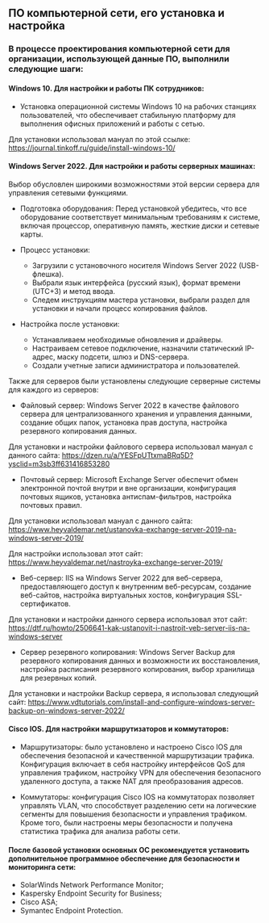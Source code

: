 ## ПО компьютерной сети, его установка и настройка

### В процессе проектирования компьютерной сети для организации, использующей данные ПО, выполнили следующие шаги:

#### Windows 10. Для настройки и работы ПК сотрудников:
- Установка операционной системы Windows 10 на рабочих станциях пользователей, что обеспечивает стабильную платформу для выполнения офисных приложений и работы с сетью.

Для установки использовал мануал по этой ссылке: https://journal.tinkoff.ru/guide/install-windows-10/


#### Windows Server 2022. Для настройки и работы серверных машинах:
Выбор обусловлен широкими возможностями этой версии сервера для управления сетевыми функциями.

- Подготовка оборудования: Перед установкой убедитесь, что все оборудование соответствует минимальным требованиям к системе, включая процессор, оперативную память, жесткие диски и сетевые карты.

-  Процесс установки:
    - Загрузили с установочного носителя Windows Server 2022 (USB-флешка).
    - Выбрали язык интерфейса (русский язык), формат времени (UTC+3) и метод ввода.
    - Следем инструкциям мастера установки, выбрали раздел для установки и начали процесс копирования файлов.

 - Настройка после установки:
    - Устанавливаем необходимые обновления и драйверы.
    - Настраиваем сетевое подключение, назначили статический IP-адрес, маску подсети, шлюз и DNS-сервера.
    - Создали учетные записи администратора и пользователей.
  
Также для серверов были установлены следующие серверные системы для каждого из серверов:
  - Файловый сервер: Windows Server 2022 в качестве файлового сервера для централизованного хранения и управления данными, создание общих папок, установка прав доступа, настройка резервного копирования данных.

Для установки и настройки файлового сервера использовал мануал с данного сайта: https://dzen.ru/a/YESFpUTtxmaBRq5D?ysclid=m3sb3ff631416853280

  - Почтовый сервер: Microsoft Exchange Server обеспечит обмен электронной почтой внутри и вне организации, конфигурация почтовых ящиков, установка антиспам-фильтров, настройка почтовых правил.

Для установки использовал мануал с данного сайта: https://www.heyvaldemar.net/ustanovka-exchange-server-2019-na-windows-server-2019/

Для настройки использовал этот сайт: https://www.heyvaldemar.net/nastroyka-exchange-server-2019/

  - Веб-сервер: IIS на Windows Server 2022 для веб-сервера, предоставляющего доступ к внутренним веб-ресурсам, создание веб-сайтов, настройка виртуальных хостов, конфигурация SSL-сертификатов.

Для установки и настройки данного сервера использовал этот сайт: https://dtf.ru/howto/2506641-kak-ustanovit-i-nastroit-veb-server-iis-na-windows-server

  - Сервер резервного копирования: Windows Server Backup для резервного копирования данных и возможности их восстановления, настройка расписания резервного копирования, выбор хранилища для резервных копий.

Для установки и настройки Backup сервера, я использовал следующий сайт: https://www.vdtutorials.com/install-and-configure-windows-server-backup-on-windows-server-2022/


#### Cisco IOS. Для настройки маршрутизаторов и коммутаторов:
- Маршрутизаторы: было установлено и настроено Cisco IOS для обеспечения безопасной и качественной маршрутизации трафика. Конфигурация включает в себя настройку интерфейсов QoS для управления трафиком, настройку VPN для обеспечения безопасного удаленного доступа, а также NAT для преобразования адресов.

- Коммутаторы: конфигурация Cisco IOS на коммутаторах позволяет управлять VLAN, что способствует разделению сети на логические сегменты для повышения безопасности и управления трафиком. Кроме того, были настроены меры безопасности и получена статистика трафика для анализа работы сети.


#### После базовой установки основных ОС рекомендуется установить дополнительное программное обеспечение для безопасности и мониторинга сети:

- SolarWinds Network Performance Monitor;
- Kaspersky Endpoint Security for Business;
- Cisco ASA;
- Symantec Endpoint Protection.



